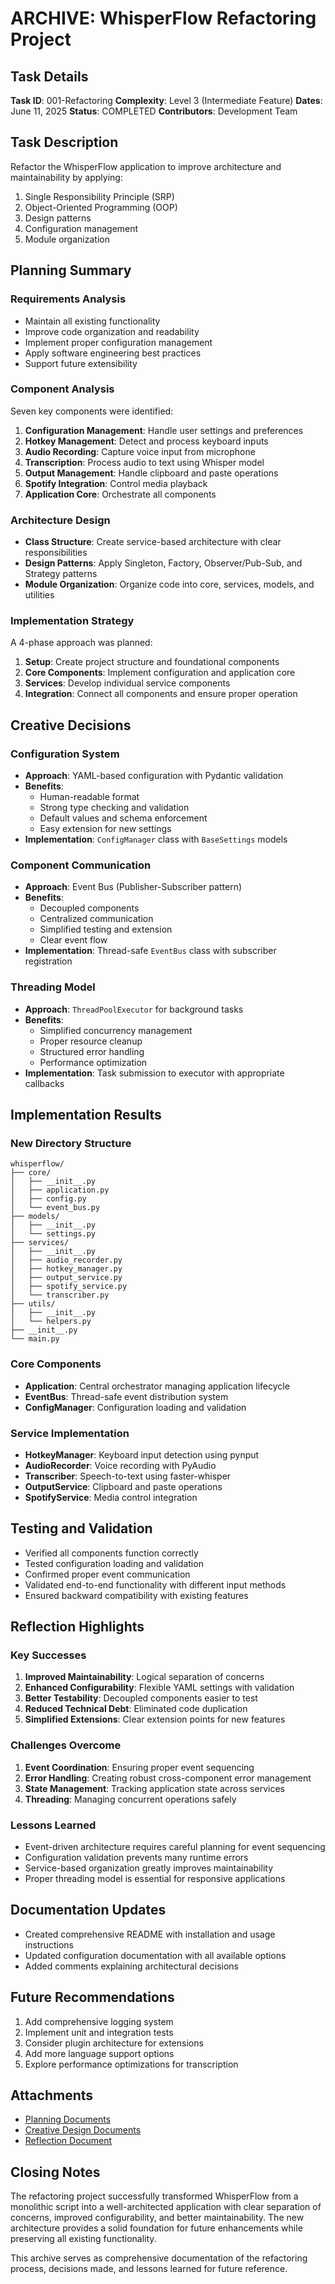 # ARCHIVE: WhisperFlow Refactoring Project

## Task Details
**Task ID**: 001-Refactoring
**Complexity**: Level 3 (Intermediate Feature)
**Dates**: June 11, 2025
**Status**: COMPLETED
**Contributors**: Development Team

## Task Description
Refactor the WhisperFlow application to improve architecture and maintainability by applying:
1. Single Responsibility Principle (SRP)
2. Object-Oriented Programming (OOP)
3. Design patterns
4. Configuration management
5. Module organization

## Planning Summary

### Requirements Analysis
- Maintain all existing functionality
- Improve code organization and readability
- Implement proper configuration management
- Apply software engineering best practices
- Support future extensibility

### Component Analysis
Seven key components were identified:
1. **Configuration Management**: Handle user settings and preferences
2. **Hotkey Management**: Detect and process keyboard inputs
3. **Audio Recording**: Capture voice input from microphone
4. **Transcription**: Process audio to text using Whisper model
5. **Output Management**: Handle clipboard and paste operations
6. **Spotify Integration**: Control media playback
7. **Application Core**: Orchestrate all components

### Architecture Design
- **Class Structure**: Create service-based architecture with clear responsibilities
- **Design Patterns**: Apply Singleton, Factory, Observer/Pub-Sub, and Strategy patterns
- **Module Organization**: Organize code into core, services, models, and utilities

### Implementation Strategy
A 4-phase approach was planned:
1. **Setup**: Create project structure and foundational components
2. **Core Components**: Implement configuration and application core
3. **Services**: Develop individual service components
4. **Integration**: Connect all components and ensure proper operation

## Creative Decisions

### Configuration System
- **Approach**: YAML-based configuration with Pydantic validation
- **Benefits**:
  - Human-readable format
  - Strong type checking and validation
  - Default values and schema enforcement
  - Easy extension for new settings
- **Implementation**: `ConfigManager` class with `BaseSettings` models

### Component Communication
- **Approach**: Event Bus (Publisher-Subscriber pattern)
- **Benefits**:
  - Decoupled components
  - Centralized communication
  - Simplified testing and extension
  - Clear event flow
- **Implementation**: Thread-safe `EventBus` class with subscriber registration

### Threading Model
- **Approach**: `ThreadPoolExecutor` for background tasks
- **Benefits**:
  - Simplified concurrency management
  - Proper resource cleanup
  - Structured error handling
  - Performance optimization
- **Implementation**: Task submission to executor with appropriate callbacks

## Implementation Results

### New Directory Structure
```
whisperflow/
├── core/
│   ├── __init__.py
│   ├── application.py
│   ├── config.py
│   └── event_bus.py
├── models/
│   ├── __init__.py
│   └── settings.py
├── services/
│   ├── __init__.py
│   ├── audio_recorder.py
│   ├── hotkey_manager.py
│   ├── output_service.py
│   ├── spotify_service.py
│   └── transcriber.py
├── utils/
│   ├── __init__.py
│   └── helpers.py
├── __init__.py
└── main.py
```

### Core Components
- **Application**: Central orchestrator managing application lifecycle
- **EventBus**: Thread-safe event distribution system
- **ConfigManager**: Configuration loading and validation

### Service Implementation
- **HotkeyManager**: Keyboard input detection using pynput
- **AudioRecorder**: Voice recording with PyAudio
- **Transcriber**: Speech-to-text using faster-whisper
- **OutputService**: Clipboard and paste operations
- **SpotifyService**: Media control integration

## Testing and Validation
- Verified all components function correctly
- Tested configuration loading and validation
- Confirmed proper event communication
- Validated end-to-end functionality with different input methods
- Ensured backward compatibility with existing features

## Reflection Highlights

### Key Successes
1. **Improved Maintainability**: Logical separation of concerns
2. **Enhanced Configurability**: Flexible YAML settings with validation
3. **Better Testability**: Decoupled components easier to test
4. **Reduced Technical Debt**: Eliminated code duplication
5. **Simplified Extensions**: Clear extension points for new features

### Challenges Overcome
1. **Event Coordination**: Ensuring proper event sequencing
2. **Error Handling**: Creating robust cross-component error management
3. **State Management**: Tracking application state across services
4. **Threading**: Managing concurrent operations safely

### Lessons Learned
- Event-driven architecture requires careful planning for event sequencing
- Configuration validation prevents many runtime errors
- Service-based organization greatly improves maintainability
- Proper threading model is essential for responsive applications

## Documentation Updates
- Created comprehensive README with installation and usage instructions
- Updated configuration documentation with all available options
- Added comments explaining architectural decisions

## Future Recommendations
1. Add comprehensive logging system
2. Implement unit and integration tests
3. Consider plugin architecture for extensions
4. Add more language support options
5. Explore performance optimizations for transcription

## Attachments
- [Planning Documents](../plan/)
- [Creative Design Documents](../creative/creative-refactoring_architecture.md)
- [Reflection Document](../reflection/reflection-refactoring.md)

## Closing Notes
The refactoring project successfully transformed WhisperFlow from a monolithic script into a well-architected application with clear separation of concerns, improved configurability, and better maintainability. The new architecture provides a solid foundation for future enhancements while preserving all existing functionality.

This archive serves as comprehensive documentation of the refactoring process, decisions made, and lessons learned for future reference. 